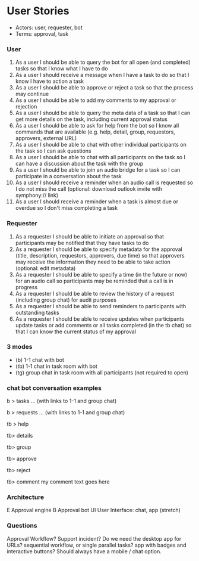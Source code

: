 # User Stories

- Actors: user, requester, bot
- Terms: approval, task

### User
1. As a user I should be able to query the bot for all open (and completed) tasks so that I know what I have to do
1. As a user I should receive a message when I have a task to do so that I know I have to action a task
1. As a user I should be able to approve or reject a task so that the process may continue
1. As a user I should be able to add my comments to my approval or rejection
1. As a user I should be able to query the meta data of a task so that I can get more details on the task, including current approval status
1. As a user I should be able to ask for help from the bot so I know all commands that are available (e.g. help, detail, group, requestors, approvers, external URL)
1. As a user I should be able to chat with other individual participants on the task so I can ask questions
1. As a user I should be able to chat with all participants on the task so I can have a discussion about the task with the group
1. As a user I should be able to join an audio bridge for a task so I can participate in a conversation about the task
1. As a user I should receive a reminder when an audio call is requested so I do not miss the call  (optional: download outlook invite with symphony:// link)
1. As a user I should receive a reminder when a task is almost due or overdue so I don't miss completing a task

### Requester
1. As a requester I should be able to initiate an approval so that participants may be notified that they have tasks to do
1. As a requester I should be able to specify metadata for the approval (title, description, requestors, approvers, due time) so that approvers may receive the information they need to be able to take action (optional: edit metadata)
1. As a requester I should be able to specify a time (in the future or now) for an audio call so participants may be reminded that a call is in progress
1. As a requester I should be able to review the history of a request (including group chat) for audit purposes
1. As a requester I should be able to send reminders to participants with outstanding tasks
1. As a requester I should be able to receive updates when participants update tasks or add comments or all tasks completed (in the tb chat) so that I can know the current status of my approval


### 3 modes
- (b) 1-1 chat with bot
- (tb) 1-1 chat in task room with bot
- (tg) group chat in task room with all participants (not required to open)


### chat bot conversation examples

b > tasks
... (with links to 1-1 and group chat)

b > requests
... (with links to 1-1 and group chat)

tb > help

tb> details

tb> group

tb> approve

tb> reject

tb> comment my comment text goes here


### Architecture

E Approval engine
B Approval bot
UI User Interface: chat, app (stretch)

### Questions

Approval Workflow?
Support incident?
Do we need the desktop app for URLs?
sequential workflow, or single parallel tasks?
app with badges and interactive buttons? Should always have a mobile / chat option.
